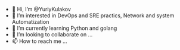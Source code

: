 - 👋 Hi, I’m @YuriyKulakov
- 👀 I’m interested in DevOps and SRE practics, Network and system Automatization 
- 🌱 I’m currently learning Python and golang
- 💞️ I’m looking to collaborate on ...
- 📫 How to reach me ...

<!---
YuriyKulakov/YuriyKulakov is a ✨ special ✨ repository because its `README.md` (this file) appears on your GitHub profile.
You can click the Preview link to take a look at your changes.
--->
